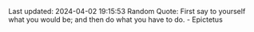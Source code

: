 Last updated: 2024-04-02 19:15:53
Random Quote: First say to yourself what you would be; and then do what you have to do. - Epictetus